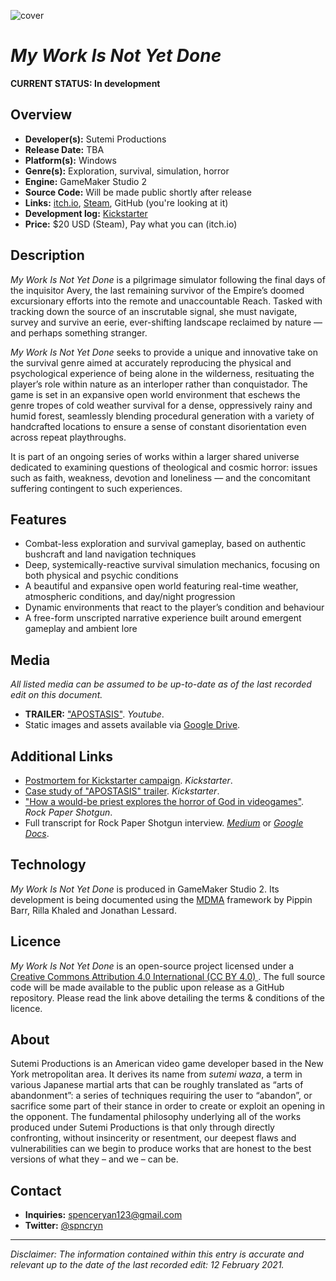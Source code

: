 ![cover](https://pbs.twimg.com/media/ESJzemhUcAAirmW.png)

# *My Work Is Not Yet Done*

**CURRENT STATUS: In development** 

## Overview

* **Developer(s):** Sutemi Productions
* **Release Date:** TBA
* **Platform(s):** Windows
* **Genre(s):** Exploration, survival, simulation, horror
* **Engine:** GameMaker Studio 2
* **Source Code:** Will be made public shortly after release
* **Links:** [itch.io](https://spncryn.itch.io/work), [Steam](https://store.steampowered.com/app/1207690/My_Work_Is_Not_Yet_Done/), GitHub (you're looking at it)
* **Development log:** [Kickstarter](https://www.kickstarter.com/projects/spncryn/my-work-is-not-yet-done/updates)
* **Price:** $20 USD (Steam), Pay what you can (itch.io)

## Description

*My Work Is Not Yet Done* is a pilgrimage simulator following the final days of the inquisitor Avery, the last remaining survivor of the Empire’s doomed excursionary efforts into the remote and unaccountable Reach. Tasked with tracking down the source of an inscrutable signal, she must navigate, survey and survive an eerie, ever-shifting landscape reclaimed by nature — and perhaps something stranger.

*My Work Is Not Yet Done* seeks to provide a unique and innovative take on the survival genre aimed at accurately reproducing the physical and psychological experience of being alone in the wilderness, resituating the player’s role within nature as an interloper rather than conquistador. The game is set in an expansive open world environment that eschews the genre tropes of cold weather survival for a dense, oppressively rainy and humid forest, seamlessly blending procedural generation with a variety of handcrafted locations to ensure a sense of constant disorientation even across repeat playthroughs. 

It is part of an ongoing series of works within a larger shared universe dedicated to examining questions of theological and cosmic horror: issues such as faith, weakness, devotion and loneliness — and the concomitant suffering contingent to such experiences.

## Features

* Combat-less exploration and survival gameplay, based on authentic bushcraft and land navigation techniques
* Deep, systemically-reactive survival simulation mechanics, focusing on both physical and psychic conditions
* A beautiful and expansive open world featuring real-time weather, atmospheric conditions, and day/night progression
* Dynamic environments that react to the player’s condition and behaviour
* A free-form unscripted narrative experience built around emergent gameplay and ambient lore

## Media

*All listed media can be assumed to be up-to-date as of the last recorded edit on this document.*

* **TRAILER:** ["APOSTASIS"](https://www.youtube.com/watch?v=KmwlUFxTwc0). *Youtube*.
* Static images and assets available via [Google Drive](https://drive.google.com/drive/folders/188LiT7CEaLm4HelTEBM7MwxXn35tj_lD?usp=sharing).

## Additional Links

* [Postmortem for Kickstarter campaign](https://www.kickstarter.com/projects/spncryn/my-work-is-not-yet-done/posts/2737778). *Kickstarter*.
* [Case study of "APOSTASIS" trailer](https://www.kickstarter.com/projects/spncryn/my-work-is-not-yet-done/posts/2725083). *Kickstarter*.
* ["How a would-be priest explores the horror of God in videogames"](https://www.rockpapershotgun.com/2020/03/20/how-a-would-be-priest-explores-the-horror-of-god-in-videogames). *Rock Paper Shotgun*.
* Full transcript for Rock Paper Shotgun interview. *[Medium](https://link.medium.com/rQQaxlKjj5)* or *[Google Docs](https://docs.google.com/document/d/1G53IPAKgMzM2ZA8-K6hxRX2dk73WVJMpnBlCWG1lIx4)*.

## Technology

*My Work Is Not Yet Done* is produced in GameMaker Studio 2. Its development is being documented using the [MDMA](https://www.gamesasresearch.com/mdma) framework by Pippin Barr, Rilla Khaled and Jonathan Lessard. 

## Licence

*My Work Is Not Yet Done* is an open-source project licensed under a [Creative Commons Attribution 4.0 International (CC BY 4.0)
](https://creativecommons.org/licenses/by/4.0/). The full source code will be made available to the public upon release as a GitHub repository. Please read the link above detailing the terms & conditions of the licence. 

## About

Sutemi Productions is an American video game developer based in the New York metropolitan area. It derives its name from *sutemi waza*, a term in various Japanese martial arts that can be roughly translated as “arts of abandonment”: a series of techniques requiring the user to “abandon”, or sacrifice some part of their stance in order to create or exploit an opening in the opponent. The fundamental philosophy underlying all of the works produced under Sutemi Productions is that only through directly confronting, without insincerity or resentment, our deepest flaws and vulnerabilities can we begin to produce works that are honest to the best versions of what they – and we – can be.

## Contact

* **Inquiries:** [spenceryan123@gmail.com](mailto:spenceryan123@gmail.com)
* **Twitter:** [@spncryn](https://twitter.com/spncryn)

---

*Disclaimer: The information contained within this entry is accurate and relevant up to the date of the last recorded edit: 12 February 2021.*

